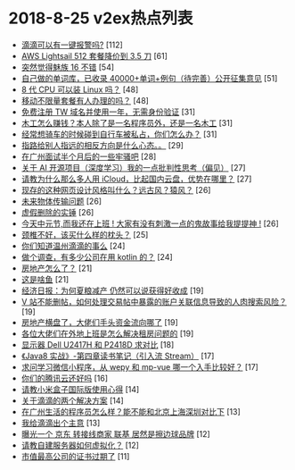 # 2018-8-25 v2ex热点列表

+ [滴滴可以有一键报警吗?](https://www.v2ex.com/t/483132#reply112) [112]
+ [AWS Lightsail 512 套餐降价到 3.5 刀](https://www.v2ex.com/t/483072#reply61) [61]
+ [突然觉得魅族 16 不错](https://www.v2ex.com/t/483085#reply54) [54]
+ [自己做的单词库，已收录 40000+单词+例句（待完善）公开征集意见](https://www.v2ex.com/t/483074#reply51) [51]
+ [8 代 CPU 可以装 Linux 吗？](https://www.v2ex.com/t/483109#reply48) [48]
+ [移动不限量套餐有人办理的吗？](https://www.v2ex.com/t/483060#reply48) [48]
+ [免费注册 TW 域名并使用一年，无需身份验证](https://www.v2ex.com/t/483155#reply31) [31]
+ [木工怎么赚钱？本人除了是一名程序员外，还是一名木工](https://www.v2ex.com/t/483183#reply31) [31]
+ [经常想骑车的时候碰到自行车被私占，你们怎么办？](https://www.v2ex.com/t/483066#reply31) [31]
+ [指路给别人指远的相反方向是什么心态。。](https://www.v2ex.com/t/483189#reply29) [29]
+ [在广州面试半个月后的一些牢骚吧](https://www.v2ex.com/t/483073#reply28) [28]
+ [关于 AI 开源项目（深度学习）我的一点批判性思考（偏见）](https://www.v2ex.com/t/483047#reply27) [27]
+ [请教为什么那么多人用 iCloud，比起国内云盘，优势在哪里？](https://www.v2ex.com/t/483064#reply27) [27]
+ [现存的这种网页设计风格叫什么？远古风？猿风？](https://www.v2ex.com/t/483122#reply26) [26]
+ [未来物体传输问题](https://www.v2ex.com/t/483159#reply26) [26]
+ [虚假删除的实锤](https://www.v2ex.com/t/483182#reply26) [26]
+ [今天中元节,而我还在上班 ! 大家有没有刺激一点的鬼故事给我提提神 !](https://www.v2ex.com/t/483063#reply26) [26]
+ [颈椎不好，该买什么样的枕头？](https://www.v2ex.com/t/483126#reply25) [25]
+ [你们知道温州滴滴的事么](https://www.v2ex.com/t/483224#reply24) [24]
+ [做个调查，有多少公司在用 kotlin 的？](https://www.v2ex.com/t/483055#reply24) [24]
+ [房地产怎么了？](https://www.v2ex.com/t/483193#reply21) [21]
+ [这是啥鱼](https://www.v2ex.com/t/483062#reply21) [21]
+ [经济日报：为何夏粮减产 仍然可以说获得好收成](https://www.v2ex.com/t/483147#reply19) [19]
+ [V 站不能删帖，如何处理交易帖中暴露的账户关联信息导致的人肉搜索风险？](https://www.v2ex.com/t/483205#reply19) [19]
+ [房地产横盘了，大佬们手头资金流向哪了](https://www.v2ex.com/t/483215#reply19) [19]
+ [各位大佬们在外地上班是怎么解决租房问题的](https://www.v2ex.com/t/483051#reply19) [19]
+ [显示器 Dell U2417H 和 P2418D 求对比](https://www.v2ex.com/t/483143#reply18) [18]
+ [《Java8 实战》-第四章读书笔记（引入流 Stream）](https://www.v2ex.com/t/483078#reply17) [17]
+ [求问学习微信小程序，从 wepy 和 mp-vue 哪一个入手比较好？](https://www.v2ex.com/t/483057#reply17) [17]
+ [你们的腾讯云还好吗](https://www.v2ex.com/t/483127#reply16) [16]
+ [请教小米盒子国际版使用心得](https://www.v2ex.com/t/483134#reply14) [14]
+ [关于滴滴的两个解决方案](https://www.v2ex.com/t/483231#reply14) [14]
+ [在广州生活的程序员怎么样？能不能和北京上海深圳对比下](https://www.v2ex.com/t/483172#reply13) [13]
+ [我给滴滴出个主意](https://www.v2ex.com/t/483213#reply13) [13]
+ [曝光一个 京东 转接线商家 联基 居然是擦边球品牌](https://www.v2ex.com/t/483133#reply12) [12]
+ [请教自建服务器如何虚拟化？](https://www.v2ex.com/t/483206#reply12) [12]
+ [市值最高公司的证书过期了](https://www.v2ex.com/t/483091#reply11) [11]
